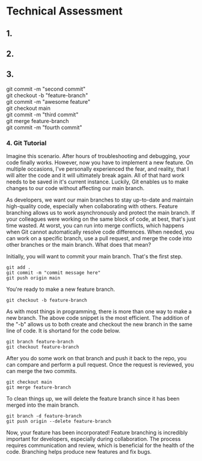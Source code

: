 # Technical Assessment

## 1.

## 2.

## 3. 
   git commit -m "second commit" <br>
   git checkout -b "feature-branch" <br>
   git commit -m "awesome feature" <br>
   git checkout main <br>
   git commit -m "third commit" <br>
   git merge feature-branch <br>
   git commit -m "fourth commit" <br>
   
### 4. Git Tutorial

Imagine this scenario. After hours of troubleshooting and debugging, your code finally works. However, now you have to implement a new feature. On multiple occasions, I've personally experienced the fear, and reality, that I will alter the code and it will ultimately break again. All of that hard work needs to be saved in it's current instance. Luckily, Git enables us to make changes to our code without affecting our main branch.

As developers, we want our main branches to stay up-to-date and maintain high-quality code, especially when collaborating with others. Feature branching allows us to work asynchronously and protect the main branch. If your colleagues were working on the same block of code, at best, that's just time wasted. At worst, you can run into merge conflicts, which happens when Git cannot automatically resolve code differences. When needed, you can work on a specific branch, use a pull request, and merge the code into other branches or the main branch. What does that mean?

Initially, you will want to commit your main branch. That's the first step. 
```
git add .
git commit -m "commit message here"
git push origin main
```

You're ready to make a new feature branch.
```
git checkout -b feature-branch
```
As with most things in programming, there is more than one way to make a new branch. The above code snippet is the most efficient. The addition of the "-b" allows us to both create and checkout the new branch in the same line of code. It is shortand for the code below.

```
git branch feature-branch
git checkout feature-branch
```
After you do some work on that branch and push it back to the repo, you can compare and perform a pull request. Once the request is reviewed, you can merge the two commits.
```
git checkout main
git merge feature-branch
```
To clean things up, we will delete the feature branch since it has been merged into the main branch.
```
git branch -d feature-branch
git push origin --delete feature-branch
```

Now, your feature has been incorporated! Feature branching is incredibly important for developers, especially during collaboration. The process requires communication and review, which is beneficial for the health of the code. Branching helps produce new features and fix bugs.







